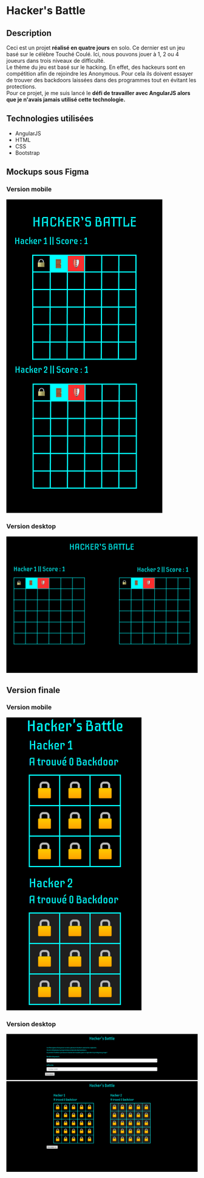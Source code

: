# Hacker's Battle

## Description

Ceci est un projet **réalisé en quatre jours** en solo. Ce dernier est un jeu basé sur le célèbre Touché Coulé. Ici, nous pouvons jouer à 1, 2 ou 4 joueurs dans trois niveaux de difficulté.   
Le thème du jeu est basé sur le hacking. En effet, des hackeurs sont en compétition afin de rejoindre les Anonymous. Pour cela ils doivent essayer de trouver des backdoors laissées dans des programmes tout en évitant les protections.  
Pour ce projet, je me suis lancé le **défi de travailler avec AngularJS alors que je n'avais jamais utilisé cette technologie.**  

## Technologies utilisées

* AngularJS
* HTML
* CSS
* Bootstrap

## Mockups sous Figma

### Version mobile

![mobile](images/mobile.png)

### Version desktop

![dekstop](images/desktop.png)


## Version finale

### Version mobile

![mobile](images/mobile-final.png)

### Version desktop

![dekstop](images/menu-desktop-fianl.png)  
![dekstop](images/desktop-final.png)
